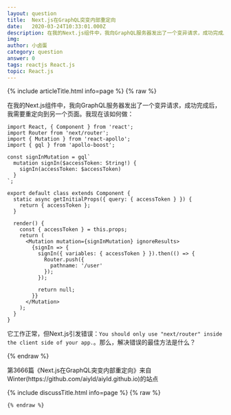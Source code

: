 ```yaml
---
layout: question
title:  Next.js在GraphQL突变内部重定向
date:   2020-03-24T10:33:01.000Z
description: 在我的Next.js组件中，我向GraphQL服务器发出了一个变异请求，成功完成后，我需要重定向到另一个页面。我现在该如何做：import React...
img: 
author: 小卤蛋
category: question
answer: 0
tags: reactjs React.js
topic: React.js
---
```

<div class="article-root">
  <div class="article">
    {% include articleTitle.html info=page %}
    {% raw %}
    <div class="article-content"><p><font style="vertical-align: inherit;"><font style="vertical-align: inherit;">在我的Next.js组件中，我向GraphQL服务器发出了一个变异请求，成功完成后，我需要重定向到另一个页面。</font><font style="vertical-align: inherit;">我现在该如何做：</font></font></p>

<pre><code>import React, { Component } from 'react';<font></font>
import Router from 'next/router';<font></font>
import { Mutation } from 'react-apollo';<font></font>
import { gql } from 'apollo-boost';<font></font>
<font></font>
const signInMutation = gql`<font></font>
  mutation signIn($accessToken: String!) {<font></font>
    signIn(accessToken: $accessToken)<font></font>
  }<font></font>
`;<font></font>
<font></font>
export default class extends Component {<font></font>
  static async getInitialProps({ query: { accessToken } }) {<font></font>
    return { accessToken };<font></font>
  }<font></font>
<font></font>
  render() {<font></font>
    const { accessToken } = this.props;<font></font>
    return (<font></font>
      &lt;Mutation mutation={signInMutation} ignoreResults&gt;<font></font>
        {signIn =&gt; {<font></font>
          signIn({ variables: { accessToken } }).then(() =&gt; {<font></font>
            Router.push({<font></font>
              pathname: '/user'<font></font>
            });<font></font>
          });<font></font>
<font></font>
          return null;<font></font>
        }}<font></font>
      &lt;/Mutation&gt;<font></font>
    );<font></font>
  }<font></font>
}<font></font>
</code></pre>

<p><font style="vertical-align: inherit;"><font style="vertical-align: inherit;">它工作正常，但Next.js引发错误：</font></font><code>You should only use "next/router" inside the client side of your app.</code><font style="vertical-align: inherit;"><font style="vertical-align: inherit;">。</font><font style="vertical-align: inherit;">那么，解决错误的最佳方法是什么？</font></font></p></div>
    {% endraw %}
  </div>
  <p class="winter_mark">第3666篇《Next.js在GraphQL突变内部重定向》来自Winter(https://github.com/aiyld/aiyld.github.io)的站点</p>
  <div class="discuss-wrapper">
    {% include discussTitle.html info=page %}
    {% raw %}
    
    {% endraw %}
  </div>
<div>
